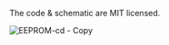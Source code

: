 The code & schematic are MIT licensed.


![EEPROM-cd - Copy](https://github.com/YashIndane/rpi-eeprom-programmer/assets/53041219/d155f820-180a-4b5e-ad1f-bc2b9e4451ed)
